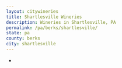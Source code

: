 ```yaml
---
layout: citywineries
title: Shartlesville Wineries
description: Wineries in Shartlesville, PA
permalink: /pa/berks/shartlesville/
state: pa
county: berks
city: shartlesville
---
```

-
